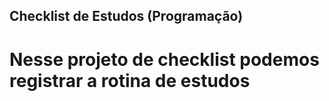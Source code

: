 ## Checklist de Estudos (Programação)

# Nesse projeto de checklist podemos registrar a rotina de estudos
